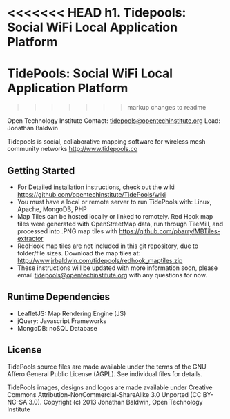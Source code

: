 <<<<<<< HEAD
h1. Tidepools: Social WiFi Local Application Platform
=======
TidePools: Social WiFi Local Application Platform
================
>>>>>>> markup changes to readme

Open Technology Institute
Contact: <tidepools@opentechinstitute.org>
Lead: Jonathan Baldwin

Tidepools is social, collaborative mapping software for wireless mesh community networks <http://www.tidepools.co>

Getting Started
---------------

* For Detailed installation instructions, check out the wiki <https://github.com/opentechinstitute/TidePools/wiki>
* You must have a local or remote server to run TidePools with: Linux, Apache, MongoDB, PHP
* Map Tiles can be hosted locally or linked to remotely. Red Hook map tiles were generated with OpenStreetMap data, run through TileMill, and processed into .PNG map tiles with https://github.com/pbarry/MBTiles-extractor
* RedHook map tiles are not included in this git repository, due to folder/file sizes. Download the map tiles at: <http://www.jrbaldwin.com/tidepools/redhook_maptiles.zip>
* These instructions will be updated with more information soon, please email <tidepools@opentechinstitute.org> with any questions for now.

Runtime Dependencies
--------------------

* LeafletJS: Map Rendering Engine (JS)
* jQuery: Javascript Frameworks
* MongoDB: noSQL Database

License
--------------------

TidePools source files are made available under the terms of the
  GNU Affero General Public License (AGPL).  See individual files for
  details.

TidePools images, designs and logos are made available under Creative Commons Attribution-NonCommercial-ShareAlike 3.0 Unported (CC BY-NC-SA 3.0). Copyright (c) 2013 Jonathan Baldwin, Open Technology Institute